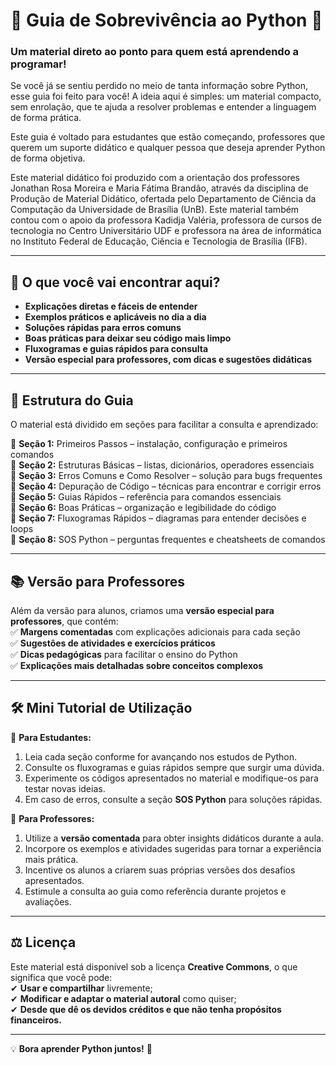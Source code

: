 # 🐍 Guia de Sobrevivência ao Python 📖  

### **Um material direto ao ponto para quem está aprendendo a programar!**

Se você já se sentiu perdido no meio de tanta informação sobre Python, esse guia foi feito para você! A ideia aqui é simples: um material compacto, sem enrolação, que te ajuda a resolver problemas e entender a linguagem de forma prática.  

Este guia é voltado para estudantes que estão começando, professores que querem um suporte didático e qualquer pessoa que deseja aprender Python de forma objetiva. 

Este material didático foi produzido com a orientação dos professores Jonathan Rosa Moreira e Maria Fátima Brandão, através da disciplina de Produção de Material Didático, ofertada pelo Departamento de Ciência da Computação da Universidade de Brasília (UnB). Este material também contou com o apoio da professora Kadidja Valéria, professora de cursos de tecnologia no Centro Universitário UDF e professora na área de informática no Instituto Federal de Educação, Ciência e Tecnologia de Brasília (IFB).

---

## 📌 **O que você vai encontrar aqui?**

- **Explicações diretas e fáceis de entender**  
- **Exemplos práticos e aplicáveis no dia a dia**  
- **Soluções rápidas para erros comuns**  
- **Boas práticas para deixar seu código mais limpo**  
- **Fluxogramas e guias rápidos para consulta**  
- **Versão especial para professores, com dicas e sugestões didáticas**  

---

## 📂 **Estrutura do Guia**

O material está dividido em seções para facilitar a consulta e aprendizado:

🔹 **Seção 1:** Primeiros Passos – instalação, configuração e primeiros comandos  
🔹 **Seção 2:** Estruturas Básicas – listas, dicionários, operadores essenciais  
🔹 **Seção 3:** Erros Comuns e Como Resolver – solução para bugs frequentes  
🔹 **Seção 4:** Depuração de Código – técnicas para encontrar e corrigir erros  
🔹 **Seção 5:** Guias Rápidos – referência para comandos essenciais  
🔹 **Seção 6:** Boas Práticas – organização e legibilidade do código  
🔹 **Seção 7:** Fluxogramas Rápidos – diagramas para entender decisões e loops  
🔹 **Seção 8:** SOS Python – perguntas frequentes e cheatsheets de comandos  

---

## 📚 **Versão para Professores**

Além da versão para alunos, criamos uma **versão especial para professores**, que contém:  
✅ **Margens comentadas** com explicações adicionais para cada seção  
✅ **Sugestões de atividades e exercícios práticos**  
✅ **Dicas pedagógicas** para facilitar o ensino do Python  
✅ **Explicações mais detalhadas sobre conceitos complexos**  

---

## 🛠️ **Mini Tutorial de Utilização**

📌 **Para Estudantes:**  
1. Leia cada seção conforme for avançando nos estudos de Python.  
2. Consulte os fluxogramas e guias rápidos sempre que surgir uma dúvida.  
3. Experimente os códigos apresentados no material e modifique-os para testar novas ideias.  
4. Em caso de erros, consulte a seção **SOS Python** para soluções rápidas.

📌 **Para Professores:**  
1. Utilize a **versão comentada** para obter insights didáticos durante a aula.  
2. Incorpore os exemplos e atividades sugeridas para tornar a experiência mais prática.  
3. Incentive os alunos a criarem suas próprias versões dos desafios apresentados.  
4. Estimule a consulta ao guia como referência durante projetos e avaliações.

---

## ⚖ **Licença**

Este material está disponível sob a licença **Creative Commons**, o que significa que você pode:  
✔ **Usar e compartilhar** livremente;  
✔ **Modificar e adaptar o material autoral** como quiser;  
✔ **Desde que dê os devidos créditos e que não tenha propósitos financeiros.**  

---

💡 **Bora aprender Python juntos!** 🐍
